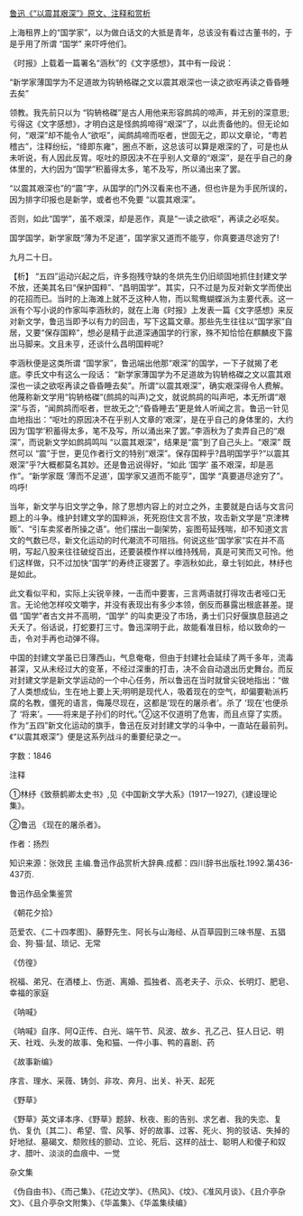 [鲁迅《“以震其艰深”》原文、注释和赏析](https://www.vrrw.net/wx/9530.html)

上海租界上的“国学家”，以为做白话文的大抵是青年，总该没有看过古董书的，于是乎用了所谓 “国学” 来吓呼他们。

《时报》上载着一篇署名“涵秋”的《文字感想》，其中有一段说：

“新学家薄国学为不足道故为钩辀格磔之文以震其艰深也一读之欲呕再读之昏昏睡去矣”

领教。我先前只以为 “钩辀格磔”是古人用他来形容鹧鸪的啼声，并无别的深意思; 亏得这《文字感想》，才明白这是怪鹧鸪啼得“艰深”了，以此责备他的。但无论如何，“艰深”却不能令人“欲呕”，闻鹧鸪啼而呕者，世固无之，即以文章论，“粤若稽古”，注释纷纭，“绛即东雍”，圈点不断，这总该可以算是艰深的了，可是也从未听说，有人因此反胃。呕吐的原因决不在乎别人文章的“艰深”，是在乎自己的身体里的，大约因为“国学”积蓄得太多，笔不及写，所以涌出来了罢。

“以震其艰深也”的“震”字，从国学的门外汉看来也不通，但也许是为手民所误的，因为排字印报也是新学，或者也不免要 “以震其艰深”。

否则，如此“国学”，虽不艰深，却是恶作，真是“一读之欲呕”，再读之必呕矣。

国学国学，新学家既“薄为不足道”，国学家又道而不能亨，你真要道尽途穷了!

九月二十日。



【析】 “五四”运动兴起之后，许多抱残守缺的冬烘先生仍旧顽固地抓住封建文学不放，还美其名曰“保护国粹”、“昌明国学”。其实，只不过是为反对新文学而使出的花招而已。当时的上海滩上就不乏这种人物，而以鸳鸯蝴蝶派为主要代表。这一派有个写小说的作家叫李涵秋的，就在上海《时报》上发表一篇《文字感想》来反对新文学，鲁迅当即予以有力的回击，写下这篇文章。那些先生往往以“国学家”自居，又要“保存国粹”，想必是精于此道深通国学的行家，殊不知恰恰在麒麟皮下露出马脚来。文且未亨，还谈什么昌明国粹呢?

李涵秋便是这类所谓 “国学家”，鲁迅端出他那“艰深”的国学，一下子就揭了老底。李氏文中有这么一段话： “新学家薄国学为不足道故为钩辀格磔之文以震其艰深也一读之欲呕再读之昏昏睡去矣”。所谓“以震其艰深”，确实艰深得令人费解。他蔑称新文学用“钩辀格磔”(鹧鸪的叫声)之文，就说鹧鸪的叫声吧，本无所谓“艰深”与否，“闻鹧鸪而呕者，世故无之”;“昏昏睡去”更是耸人听闻之言。鲁迅一针见血地指出：“呕吐的原因决不在乎别人文章的‘艰深’，是在乎自己的身体里的，大约因为‘国学’积蓄得太多，笔不及写，所以涌出来了罢。”李涵秋为了卖弄自己的“艰深”，而说新文学如鹧鸪鸣叫 “以震其艰深”，结果是“震”到了自己头上。“艰深” 既然可以 “震”于世，更见作者行文的特别“艰深”。保存国粹乎?昌明国学乎?“以震其艰深”乎?大概都莫名其妙。还是鲁迅说得好，“如此 ‘国学’ 虽不艰深，却是恶作”。“新学家既 ‘薄而不足道’，国学家又道而不能亨”，国学 “真要道尽途穷了”。呜呼!

当年，新文学与旧文学之争，除了思想内容上的对立之外，主要就是白话与文言问题上的斗争。维护封建文学的国粹派，死死抱住文言不放，攻击新文学是“京津稗贩”、“引车卖浆者所操之语”。他们摆出一副架势，妄图苟延残喘，却不知道文言文的气数已尽，新文化运动的时代潮流不可阻挡。何说这些“国学家”实在并不高明，写起八股来往往破绽百出，还要装模作样以维持残局，真是可笑而又可怜。他们这样做，只不过加快“国学”的寿终正寝罢了。李涵秋如此，章士钊如此，林纾也是如此。

此文看似平和，实际上尖锐辛辣，一击而中要害，三言两语就打得攻击者哑口无言。无论他怎样咬文嚼字，并没有表现出有多少本领，倒反而暴露出根底甚差。提倡 “国学”者古文并不高明，“国学” 的叫卖更没了市场，勇士们只好偃旗息鼓逃之夭夭了。俗话说，打蛇要打三寸。鲁迅深明于此，故能看准目标，给以致命的一击，令对手再也动弹不得。

中国的封建文学虽已日薄西山，气息奄奄，但由于封建社会延续了两千多年，流毒甚深，又从未经过大的变革，不经过深重的打击，决不会自动退出历史舞台。而反对封建文学是新文学运动的一个中心任务，所以鲁迅在当时就曾尖锐地指出：“做了人类想成仙，生在地上要上天;明明是现代人，吸着现在的空气，却偏要勒派朽腐的名教，僵死的语言，侮蔑尽现在，这都是‘现在的屠杀者’。杀了 ‘现在’也便杀了 ‘将来’。——将来是子孙们的时代。”②这不仅道明了危害，而且点穿了实质。作为“五四”新文化运动的旗手，鲁迅在反对封建文学的斗争中，一直站在最前列。《“以震其艰深”》便是这系列战斗的重要纪录之一。

字数：1846

注释

①林纾《致蔡鹤卿太史书》,见《中国新文学大系》(1917—1927),《建设理论集》。

②鲁迅 《现在的屠杀者》。

作者：扬烈

知识来源：张效民 主编.鲁迅作品赏析大辞典.成都：四川辞书出版社.1992.第436-437页.

鲁迅作品全集鉴赏

《朝花夕拾》

范爱农、《二十四孝图》、藤野先生、阿长与山海经、从百草园到三味书屋、五猖会、狗·猫·鼠、琐记、无常

《仿徨》

祝福、弟兄、在酒楼上、伤逝、离婚、孤独者、高老夫子、示众、长明灯、肥皂、幸福的家庭

《呐喊》

《呐喊》自序、阿Q正传、白光、端午节、风波、故乡、孔乙己、狂人日记、明天、社戏、头发的故事、兔和猫、一件小事、鸭的喜剧、药

《故事新编》

序言、理水、采薇、铸剑、非攻、奔月、出关、补天、起死

《野草》

《野草》英文译本序、《野草》题辞、秋夜、影的告别、求乞者、我的失恋、复仇、复仇〔其二〕、希望、雪、风筝、好的故事、过客、死火、狗的驳诘、失掉的好地狱、墓碣文、颓败线的颤动、立论、死后、这样的战士、聪明人和傻子和奴才、腊叶、淡淡的血痕中、一觉

杂文集

《伪自由书》、《而己集》、《花边文学》、《热风》、《坟》、《准风月谈》、《且介亭杂文》、《且介亭杂文附集》、《华盖集》、《华盖集续编》

